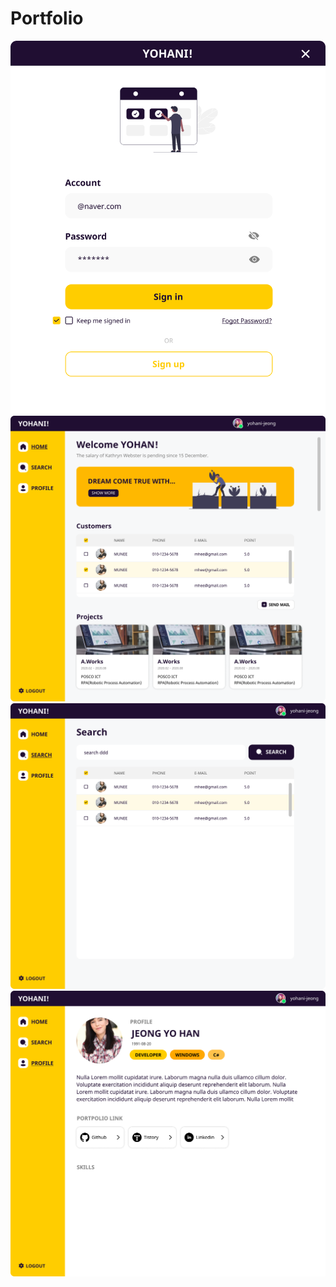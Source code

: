 # Portfolio

![](Images/login.png)
![](Images/home.png)
![](Images/search.png)
![](Images/profile.png)

